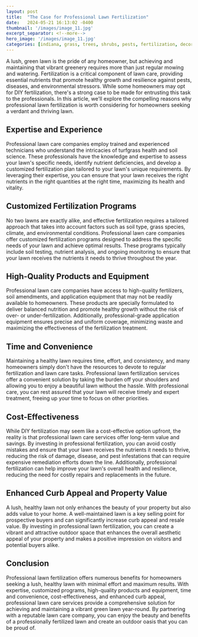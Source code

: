 ```yaml
---
layout: post
title:  "The Case for Professional Lawn Fertilization"
date:   2024-05-21 16:13:02 -0400
thumbnail: '/images/image_11.jpg'
excerpt_separator: <!--more-->
hero_image: '/images/image_11.jpg'
categories: [indiana, grass, trees, shrubs, pests, fertilization, decoration, curb appeal, garden, flowers, recreation]
---
```

A lush, green lawn is the pride of any homeowner, but achieving and maintaining that vibrant greenery requires more than just regular mowing and watering. <!--more-->Fertilization is a critical component of lawn care, providing essential nutrients that promote healthy growth and resilience against pests, diseases, and environmental stressors. While some homeowners may opt for DIY fertilization, there's a strong case to be made for entrusting this task to the professionals. In this article, we'll explore the compelling reasons why professional lawn fertilization is worth considering for homeowners seeking a verdant and thriving lawn.

## Expertise and Experience
Professional lawn care companies employ trained and experienced technicians who understand the intricacies of turfgrass health and soil science. These professionals have the knowledge and expertise to assess your lawn's specific needs, identify nutrient deficiencies, and develop a customized fertilization plan tailored to your lawn's unique requirements. By leveraging their expertise, you can ensure that your lawn receives the right nutrients in the right quantities at the right time, maximizing its health and vitality.

## Customized Fertilization Programs
No two lawns are exactly alike, and effective fertilization requires a tailored approach that takes into account factors such as soil type, grass species, climate, and environmental conditions. Professional lawn care companies offer customized fertilization programs designed to address the specific needs of your lawn and achieve optimal results. These programs typically include soil testing, nutrient analysis, and ongoing monitoring to ensure that your lawn receives the nutrients it needs to thrive throughout the year.

## High-Quality Products and Equipment
Professional lawn care companies have access to high-quality fertilizers, soil amendments, and application equipment that may not be readily available to homeowners. These products are specially formulated to deliver balanced nutrition and promote healthy growth without the risk of over- or under-fertilization. Additionally, professional-grade application equipment ensures precise and uniform coverage, minimizing waste and maximizing the effectiveness of the fertilization treatment.

## Time and Convenience
Maintaining a healthy lawn requires time, effort, and consistency, and many homeowners simply don't have the resources to devote to regular fertilization and lawn care tasks. Professional lawn fertilization services offer a convenient solution by taking the burden off your shoulders and allowing you to enjoy a beautiful lawn without the hassle. With professional care, you can rest assured that your lawn will receive timely and expert treatment, freeing up your time to focus on other priorities.

## Cost-Effectiveness
While DIY fertilization may seem like a cost-effective option upfront, the reality is that professional lawn care services offer long-term value and savings. By investing in professional fertilization, you can avoid costly mistakes and ensure that your lawn receives the nutrients it needs to thrive, reducing the risk of damage, disease, and pest infestations that can require expensive remediation efforts down the line. Additionally, professional fertilization can help improve your lawn's overall health and resilience, reducing the need for costly repairs and replacements in the future.

## Enhanced Curb Appeal and Property Value
A lush, healthy lawn not only enhances the beauty of your property but also adds value to your home. A well-maintained lawn is a key selling point for prospective buyers and can significantly increase curb appeal and resale value. By investing in professional lawn fertilization, you can create a vibrant and attractive outdoor space that enhances the overall aesthetic appeal of your property and makes a positive impression on visitors and potential buyers alike.

## Conclusion
Professional lawn fertilization offers numerous benefits for homeowners seeking a lush, healthy lawn with minimal effort and maximum results. With expertise, customized programs, high-quality products and equipment, time and convenience, cost-effectiveness, and enhanced curb appeal, professional lawn care services provide a comprehensive solution for achieving and maintaining a vibrant green lawn year-round. By partnering with a reputable lawn care company, you can enjoy the beauty and benefits of a professionally fertilized lawn and create an outdoor oasis that you can be proud of.
